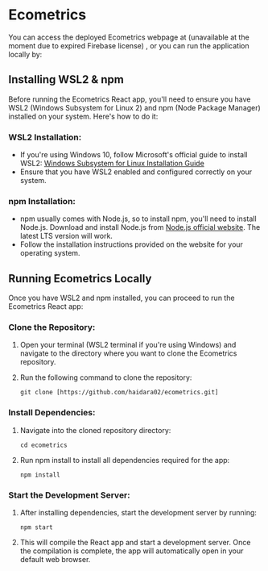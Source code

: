 # Ecometrics

You can access the deployed Ecometrics webpage at (unavailable at the moment due to expired Firebase license) , or you can run the application locally by:

## Installing WSL2 & npm

Before running the Ecometrics React app, you'll need to ensure you have WSL2 (Windows Subsystem for Linux 2) and npm (Node Package Manager) installed on your system. Here's how to do it:

### WSL2 Installation:

- If you're using Windows 10, follow Microsoft's official guide to install WSL2: [Windows Subsystem for Linux Installation Guide](https://docs.microsoft.com/en-us/windows/wsl/install)
- Ensure that you have WSL2 enabled and configured correctly on your system.

### npm Installation:

- npm usually comes with Node.js, so to install npm, you'll need to install Node.js. Download and install Node.js from [Node.js official website](https://nodejs.org/). The latest LTS version will work.
- Follow the installation instructions provided on the website for your operating system.

## Running Ecometrics Locally

Once you have WSL2 and npm installed, you can proceed to run the Ecometrics React app:

### Clone the Repository:

1.  Open your terminal (WSL2 terminal if you're using Windows) and navigate to the directory where you want to clone the Ecometrics repository.
2.  Run the following command to clone the repository:

        git clone [https://github.com/haidara02/ecometrics.git]

### Install Dependencies:

1.  Navigate into the cloned repository directory:

        cd ecometrics

2.  Run npm install to install all dependencies required for the app:

        npm install

### Start the Development Server:

1.  After installing dependencies, start the development server by running:

        npm start

2.  This will compile the React app and start a development server. Once the compilation is complete, the app will automatically open in your default web browser.
